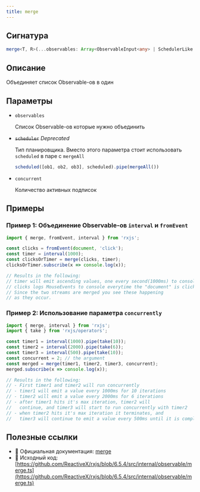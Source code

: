 ```yaml
---
title: merge
---
```


## Сигнатура

```typescript
merge<T, R>(...observables: Array<ObservableInput<any> | SchedulerLike | number>): Observable<R>
```

## Описание

Объединяет список Observable-ов в один

## Параметры

- `observables`
  
  Список Observable-ов которые нужно объединить

- ~~`scheduler`~~ *Deprecated*
  
  Тип планировщика. Вместо этого параметра стоит использовать `scheduled` в паре с `mergeAll`
  
  ```typescript
  scheduled([ob1, ob2, ob3], scheduled).pipe(mergeAll())
  ```

- `concurrent`
  
  Количество активных подписок

## Примеры

### Пример 1: Объединение Observable-ов `interval` и `fromEvent`

```typescript
import { merge, fromEvent, interval } from 'rxjs';

const clicks = fromEvent(document, 'click');
const timer = interval(1000);
const clicksOrTimer = merge(clicks, timer);
clicksOrTimer.subscribe(x => console.log(x));

// Results in the following:
// timer will emit ascending values, one every second(1000ms) to console
// clicks logs MouseEvents to console everytime the "document" is clicked
// Since the two streams are merged you see these happening
// as they occur.
```

### Пример 2: Использование параметра `concurrently`

```typescript
import { merge, interval } from 'rxjs';
import { take } from 'rxjs/operators';

const timer1 = interval(1000).pipe(take(10));
const timer2 = interval(2000).pipe(take(6));
const timer3 = interval(500).pipe(take(10));
const concurrent = 2; // the argument
const merged = merge(timer1, timer2, timer3, concurrent);
merged.subscribe(x => console.log(x));

// Results in the following:
// - First timer1 and timer2 will run concurrently
// - timer1 will emit a value every 1000ms for 10 iterations
// - timer2 will emit a value every 2000ms for 6 iterations
// - after timer1 hits it's max iteration, timer2 will
//   continue, and timer3 will start to run concurrently with timer2
// - when timer2 hits it's max iteration it terminates, and
//   timer3 will continue to emit a value every 500ms until it is complete
```

## Полезные ссылки

- 📰 Официальная документация: [merge](https://rxjs.dev/api/index/function/merge)
- 📁 Исходный код: [https://github.com/ReactiveX/rxjs/blob/6.5.4/src/internal/observable/merge.ts](https://github.com/ReactiveX/rxjs/blob/6.5.4/src/internal/observable/merge.ts)
